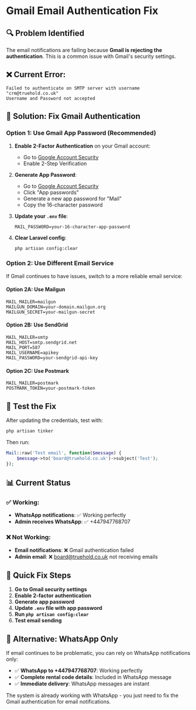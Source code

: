 # Gmail Email Authentication Fix

## 🔍 **Problem Identified**

The email notifications are failing because **Gmail is rejecting the authentication**. This is a common issue with Gmail's security settings.

## ❌ **Current Error:**
```
Failed to authenticate on SMTP server with username "crm@truehold.co.uk"
Username and Password not accepted
```

## 🔧 **Solution: Fix Gmail Authentication**

### **Option 1: Use Gmail App Password (Recommended)**

1. **Enable 2-Factor Authentication** on your Gmail account:
   - Go to [Google Account Security](https://myaccount.google.com/security)
   - Enable 2-Step Verification

2. **Generate App Password**:
   - Go to [Google Account Security](https://myaccount.google.com/security)
   - Click "App passwords"
   - Generate a new app password for "Mail"
   - Copy the 16-character password

3. **Update your `.env` file**:
   ```env
   MAIL_PASSWORD=your-16-character-app-password
   ```

4. **Clear Laravel config**:
   ```bash
   php artisan config:clear
   ```

### **Option 2: Use Different Email Service**

If Gmail continues to have issues, switch to a more reliable email service:

#### **Option 2A: Use Mailgun**
```env
MAIL_MAILER=mailgun
MAILGUN_DOMAIN=your-domain.mailgun.org
MAILGUN_SECRET=your-mailgun-secret
```

#### **Option 2B: Use SendGrid**
```env
MAIL_MAILER=smtp
MAIL_HOST=smtp.sendgrid.net
MAIL_PORT=587
MAIL_USERNAME=apikey
MAIL_PASSWORD=your-sendgrid-api-key
```

#### **Option 2C: Use Postmark**
```env
MAIL_MAILER=postmark
POSTMARK_TOKEN=your-postmark-token
```

## 🧪 **Test the Fix**

After updating the credentials, test with:

```bash
php artisan tinker
```

Then run:
```php
Mail::raw('Test email', function($message) {
    $message->to('board@truehold.co.uk')->subject('Test');
});
```

## 📊 **Current Status**

### ✅ **Working:**
- **WhatsApp notifications**: ✅ Working perfectly
- **Admin receives WhatsApp**: ✅ +447947768707

### ❌ **Not Working:**
- **Email notifications**: ❌ Gmail authentication failed
- **Admin email**: ❌ board@truehold.co.uk not receiving emails

## 🎯 **Quick Fix Steps**

1. **Go to Gmail security settings**
2. **Enable 2-factor authentication**
3. **Generate app password**
4. **Update `.env` file with app password**
5. **Run `php artisan config:clear`**
6. **Test email sending**

## 📱 **Alternative: WhatsApp Only**

If email continues to be problematic, you can rely on WhatsApp notifications only:
- ✅ **WhatsApp to +447947768707**: Working perfectly
- ✅ **Complete rental code details**: Included in WhatsApp message
- ✅ **Immediate delivery**: WhatsApp messages are instant

The system is already working with WhatsApp - you just need to fix the Gmail authentication for email notifications.
